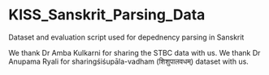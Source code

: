 # KISS_Sanskrit_Parsing_Data
 Dataset and evaluation script used for depednency parsing in Sanskrit

We thank Dr Amba Kulkarni for sharing the STBC data with us. We thank Dr Anupama Ryali for sharingśiśupāla-vadham (शिशुपालवधम्) dataset with us.
